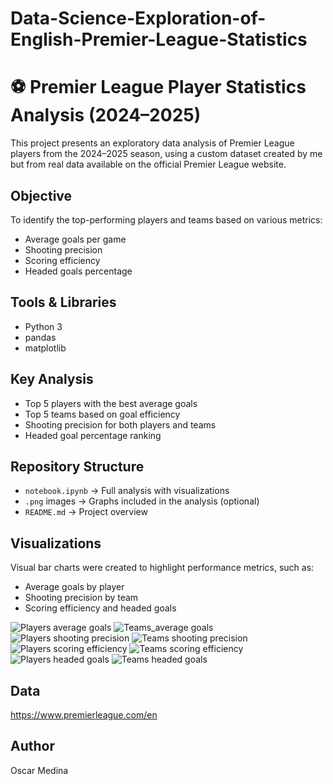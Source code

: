 # Data-Science-Exploration-of-English-Premier-League-Statistics

# ⚽ Premier League Player Statistics Analysis (2024–2025)

This project presents an exploratory data analysis of Premier League players from the 2024–2025 season, using a custom dataset created by me but from real data available on the official Premier League website.

##  Objective
To identify the top-performing players and teams based on various metrics:
- Average goals per game
- Shooting precision
- Scoring efficiency
- Headed goals percentage

##  Tools & Libraries
- Python 3
- pandas
- matplotlib

##  Key Analysis
- Top 5 players with the best average goals
- Top 5 teams based on goal efficiency
- Shooting precision for both players and teams
- Headed goal percentage ranking

##  Repository Structure
- `notebook.ipynb` → Full analysis with visualizations
- `.png` images → Graphs included in the analysis (optional)
- `README.md` → Project overview

##  Visualizations
Visual bar charts were created to highlight performance metrics, such as:
- Average goals by player
- Shooting precision by team
- Scoring efficiency and headed goals

![Players average goals](players_average_goals.png)
![Teams_average goals](teams_average_goals.png)
![Players shooting precision](players_shooting_precision.png)
![Teams shooting precision](teams_shooting_precision.png)
![Players scoring efficiency](players_scoring_efficiency.png)
![Teams scoring efficiency](teams_scoring_efficiency.png)
![Players headed goals](players_headed_goals.png)
![Teams headed goals](teams_headed_goals.png)


## Data
https://www.premierleague.com/en


## Author
Oscar Medina 

